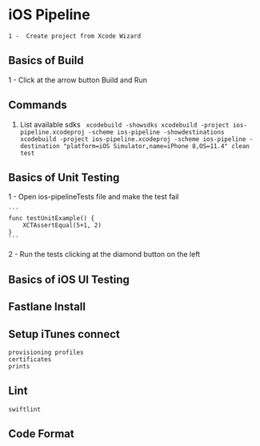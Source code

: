 # iOS Pipeline

    1 -  Create project from Xcode Wizard
    
## Basics of Build
1 - Click at the arrow button Build and Run


## Commands

1. List available sdks
    `` xcodebuild -showsdks
    xcodebuild -project ios-pipeline.xcodeproj -scheme ios-pipeline -showdestinations
xcodebuild -project ios-pipeline.xcodeproj -scheme ios-pipeline -destination "platform=iOS Simulator,name=iPhone 8,OS=11.4" clean test``
    
    
## Basics of Unit Testing
    
1 - Open ios-pipelineTests file and make the test fail
    
    ```
    func testUnitExample() {
        XCTAssertEqual(5+1, 2)
    }
    ```
    
2 -  Run the tests clicking at the diamond button on the left
    
## Basics of iOS UI Testing
    
## Fastlane Install
    
## Setup iTunes connect
    provisioning profiles
    certificates
    prints
    
## Lint
    swiftlint
    
## Code Format
    
